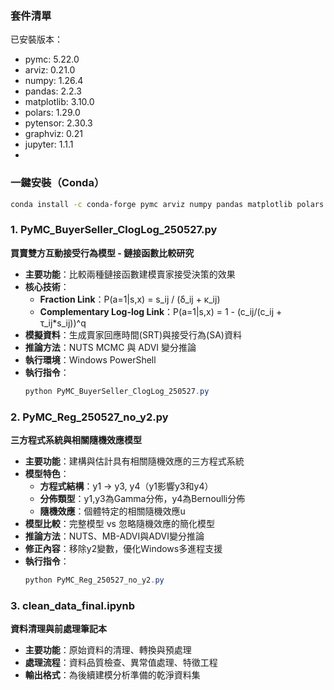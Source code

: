 
### 套件清單
已安裝版本：
- pymc: 5.22.0
- arviz: 0.21.0  
- numpy: 1.26.4
- pandas: 2.2.3
- matplotlib: 3.10.0
- polars: 1.29.0
- pytensor: 2.30.3
- graphviz: 0.21
- jupyter: 1.1.1
- 
### 一鍵安裝（Conda）
```bash
conda install -c conda-forge pymc arviz numpy pandas matplotlib polars graphviz jupyter
```

### 1. PyMC_BuyerSeller_ClogLog_250527.py
**買賣雙方互動接受行為模型 - 鏈接函數比較研究**

- **主要功能**：比較兩種鏈接函數建模賣家接受決策的效果
- **核心技術**：
  - **Fraction Link**：P(a=1|s,x) = s_ij / (δ_ij + κ_ij)
  - **Complementary Log-log Link**：P(a=1|s,x) = 1 - (c_ij/(c_ij + τ_ij*s_ij))^q
- **模擬資料**：生成賣家回應時間(SRT)與接受行為(SA)資料
- **推論方法**：NUTS MCMC 與 ADVI 變分推論
- **執行環境**：Windows PowerShell
- **執行指令**：
  ```powershell
  python PyMC_BuyerSeller_ClogLog_250527.py
  ```

### 2. PyMC_Reg_250527_no_y2.py
**三方程式系統與相關隨機效應模型**

- **主要功能**：建構與估計具有相關隨機效應的三方程式系統
- **模型特色**：
  - **方程式結構**：y1 → y3, y4（y1影響y3和y4）
  - **分佈類型**：y1,y3為Gamma分佈，y4為Bernoulli分佈
  - **隨機效應**：個體特定的相關隨機效應u
- **模型比較**：完整模型 vs 忽略隨機效應的簡化模型
- **推論方法**：NUTS、MB-ADVI與ADVI變分推論
- **修正內容**：移除y2變數，優化Windows多進程支援
- **執行指令**：
  ```powershell
  python PyMC_Reg_250527_no_y2.py
  ```

### 3. clean_data_final.ipynb
**資料清理與前處理筆記本**
- **主要功能**：原始資料的清理、轉換與預處理
- **處理流程**：資料品質檢查、異常值處理、特徵工程
- **輸出格式**：為後續建模分析準備的乾淨資料集
